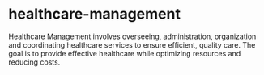 # healthcare-management
Healthcare Management involves overseeing, administration, organization and coordinating healthcare services to ensure efficient, quality care.  The goal is to provide effective healthcare while optimizing resources and reducing costs.
